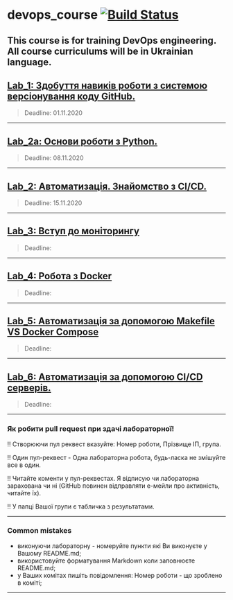 # devops_course [![Build Status](https://travis-ci.org/BobasB/devops_course.svg?branch=master)](https://travis-ci.org/BobasB/devops_course)
This course is for training DevOps engineering. 
All course curriculums will be in Ukrainian language.
---
## [Lab_1: Здобуття навиків роботи з системою версіонування коду GitHub.](https://github.com/BobasB/devops_course/tree/master/lab1) 
> Deadline: 01.11.2020
---
## [Lab_2a: Основи роботи з Python.](https://github.com/BobasB/devops_course/tree/master/lab2a)
> Deadline: 08.11.2020
---
## [Lab_2: Автоматизація. Знайомство з CI/CD.](https://github.com/BobasB/devops_course/tree/master/lab2)
> Deadline: 15.11.2020
---
## [Lab_3: Вступ до моніторингу](https://github.com/BobasB/devops_course/tree/master/lab3)
> Deadline: 
---
## [Lab_4: Робота з Docker](https://github.com/BobasB/devops_course/tree/master/lab4)
> Deadline: 
---
## [Lab_5: Автоматизація за допомогою Makefile VS Docker Compose](https://github.com/BobasB/devops_course/tree/master/lab5)
> Deadline: 
---
## [Lab_6: Автоматизація за допомогою CI/CD серверів.](https://github.com/BobasB/devops_course/tree/master/lab6)
> Deadline:
---
### Як робити pull request при здачі лабораторної!
:bangbang: Створюючи пул реквест вказуйте: Номер роботи, Прізвище ІП, група.

:bangbang: Один пул-реквест - Одна лабораторна робота, будь-ласка не змішуйте все в один.

:bangbang: Читайте коменти у пул-реквестах. Я відписую чи лабораторна зарахована чи ні (GitHub повинен відправляти е-мейли про активність, читайте їх).

:bangbang: У папці Вашої групи є табличка з результатами.

---
### Common mistakes
- виконуючи лабораторну - номеруйте пункти які Ви виконуєте у Вашому README.md;
- використовуйте форматування Markdown коли заповнюєте README.md;
- у Ваших комітах пишіть повідомлення: Номер роботи - що зроблено в коміті;
___
